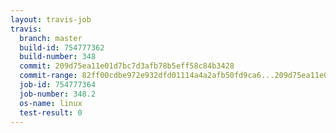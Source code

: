 ```yaml
---
layout: travis-job
travis:
  branch: master
  build-id: 754777362
  build-number: 348
  commit: 209d75ea11e01d7bc7d3afb78b5eff58c84b3428
  commit-range: 82ff00cdbe972e932dfd01114a4a2afb50fd9ca6...209d75ea11e01d7bc7d3afb78b5eff58c84b3428
  job-id: 754777364
  job-number: 348.2
  os-name: linux
  test-result: 0
---
```

